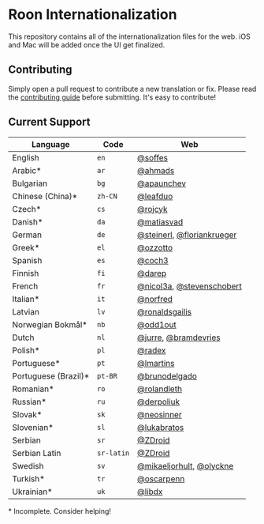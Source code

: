# Roon Internationalization

This repository contains all of the internationalization files for the web. iOS and Mac will be added once the UI get finalized.


## Contributing

Simply open a pull request to contribute a new translation or fix. Please read the [contributing guide](Contributing.markdown) before submitting. It's easy to contribute!


## Current Support

Language             | Code       | Web
---------------------|------------|----
English              | `en`       | [@soffes](https://github.com/soffes)
Arabic*              | `ar`       | [@ahmads](https://github.com/ahmads)
Bulgarian            | `bg`       | [@apaunchev](https://github.com/apaunchev)
Chinese (China)*     | `zh-CN`    | [@leafduo](https://github.com/leafduo)
Czech*               | `cs`       | [@rojcyk](https://github.com/rojcyk)
Danish*              | `da`       | [@matiasvad](https://github.com/matiasvad)
German               | `de`       | [@steinerl](https://github.com/steinerl), [@floriankrueger](https://github.com/floriankrueger)
Greek*               | `el`       | [@ozzotto](https://github.com/ozzotto)
Spanish              | `es`       | [@coch3](https://github.com/coch3)
Finnish              | `fi`       | [@darep](https://github.com/darep)
French               | `fr`       | [@nicol3a](https://github.com/nicol3a), [@stevenschobert](https://github.com/stevenschobert)
Italian*             | `it`       | [@norfred](https://github.com/norfred)
Latvian              | `lv`       | [@ronaldsgailis](https://github.com/ronaldsgailis)
Norwegian Bokmål*    | `nb`       | [@odd1out](https://github.com/odd1out)
Dutch                | `nl`       | [@jurre](https://github.com/jurre), [@bramdevries](https://github.com/bramdevries)
Polish*              | `pl`       | [@radex](https://github.com/radex)
Portuguese*          | `pt`       | [@lmartins](https://github.com/lmartins)
Portuguese (Brazil)* | `pt-BR`    | [@brunodelgado](https://github.com/brunodelgado)
Romanian*            | `ro`       | [@rolandleth](https://github.com/rolandleth)
Russian*             | `ru`       | [@derpoliuk](https://github.com/derpoliuk)
Slovak*              | `sk`       | [@neosinner](https://github.com/neosinner)
Slovenian*           | `sl`       | [@lukabratos](https://github.com/lukabratos)
Serbian              | `sr`       | [@ZDroid](https://github.com/ZDroid)
Serbian Latin        | `sr-latin` | [@ZDroid](https://github.com/ZDroid)
Swedish              | `sv`       | [@mikaeljorhult](https://github.com/mikaeljorhult), [@olyckne](https://github.com/olyckne)
Turkish*             | `tr`       | [@oscarpenn](https://github.com/oscarpenn)
Ukrainian*           | `uk`       | [@libdx](https://github.com/libdx)

\* Incomplete. Consider helping!

